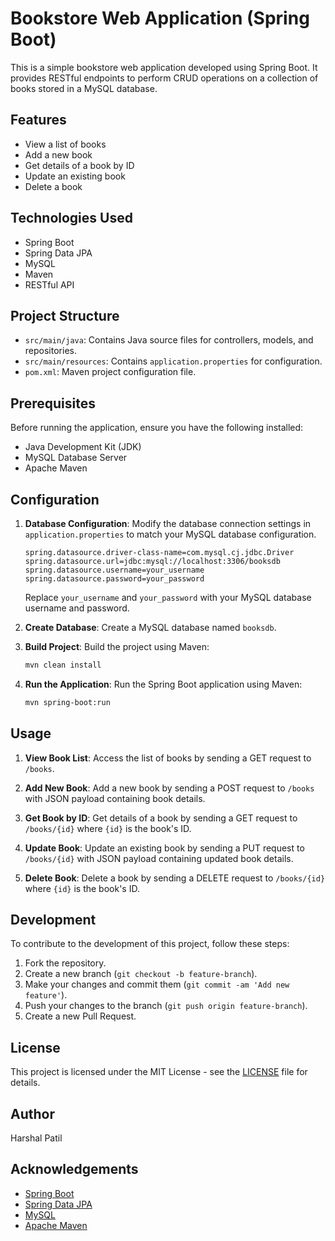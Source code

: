 # Bookstore Web Application (Spring Boot)

This is a simple bookstore web application developed using Spring Boot. It provides RESTful endpoints to perform CRUD operations on a collection of books stored in a MySQL database.

## Features

- View a list of books
- Add a new book
- Get details of a book by ID
- Update an existing book
- Delete a book

## Technologies Used

- Spring Boot
- Spring Data JPA
- MySQL
- Maven
- RESTful API

## Project Structure

- `src/main/java`: Contains Java source files for controllers, models, and repositories.
- `src/main/resources`: Contains `application.properties` for configuration.
- `pom.xml`: Maven project configuration file.

## Prerequisites

Before running the application, ensure you have the following installed:

- Java Development Kit (JDK)
- MySQL Database Server
- Apache Maven

## Configuration

1. **Database Configuration**: Modify the database connection settings in `application.properties` to match your MySQL database configuration.

    ```properties
    spring.datasource.driver-class-name=com.mysql.cj.jdbc.Driver
    spring.datasource.url=jdbc:mysql://localhost:3306/booksdb
    spring.datasource.username=your_username
    spring.datasource.password=your_password
    ```

   Replace `your_username` and `your_password` with your MySQL database username and password.

2. **Create Database**: Create a MySQL database named `booksdb`.

3. **Build Project**: Build the project using Maven:

    ```bash
    mvn clean install
    ```

4. **Run the Application**: Run the Spring Boot application using Maven:

    ```bash
    mvn spring-boot:run
    ```

## Usage

1. **View Book List**: Access the list of books by sending a GET request to `/books`.

2. **Add New Book**: Add a new book by sending a POST request to `/books` with JSON payload containing book details.

3. **Get Book by ID**: Get details of a book by sending a GET request to `/books/{id}` where `{id}` is the book's ID.

4. **Update Book**: Update an existing book by sending a PUT request to `/books/{id}` with JSON payload containing updated book details.

5. **Delete Book**: Delete a book by sending a DELETE request to `/books/{id}` where `{id}` is the book's ID.

## Development

To contribute to the development of this project, follow these steps:

1. Fork the repository.
2. Create a new branch (`git checkout -b feature-branch`).
3. Make your changes and commit them (`git commit -am 'Add new feature'`).
4. Push your changes to the branch (`git push origin feature-branch`).
5. Create a new Pull Request.

## License

This project is licensed under the MIT License - see the [LICENSE](LICENSE) file for details.

## Author

Harshal Patil

## Acknowledgements

- [Spring Boot](https://spring.io/projects/spring-boot)
- [Spring Data JPA](https://spring.io/projects/spring-data-jpa)
- [MySQL](https://www.mysql.com/)
- [Apache Maven](https://maven.apache.org/)
